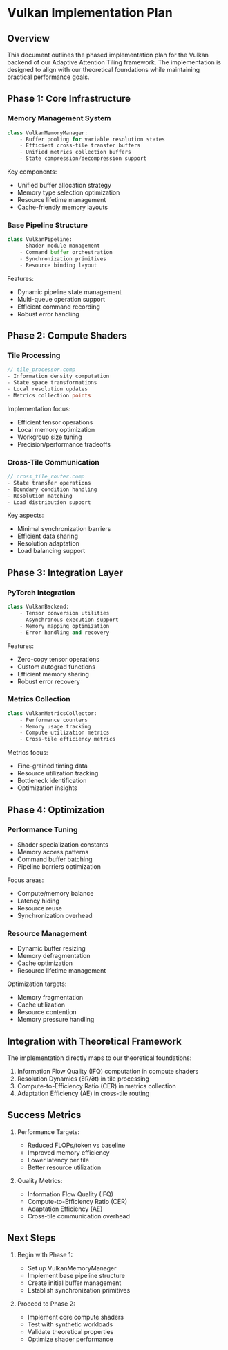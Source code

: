 # Vulkan Implementation Plan

## Overview
This document outlines the phased implementation plan for the Vulkan backend of our Adaptive Attention Tiling framework. The implementation is designed to align with our theoretical foundations while maintaining practical performance goals.

## Phase 1: Core Infrastructure

### Memory Management System
```python
class VulkanMemoryManager:
    - Buffer pooling for variable resolution states
    - Efficient cross-tile transfer buffers
    - Unified metrics collection buffers
    - State compression/decompression support
```

Key components:
- Unified buffer allocation strategy
- Memory type selection optimization
- Resource lifetime management
- Cache-friendly memory layouts

### Base Pipeline Structure
```python
class VulkanPipeline:
    - Shader module management
    - Command buffer orchestration
    - Synchronization primitives
    - Resource binding layout
```

Features:
- Dynamic pipeline state management
- Multi-queue operation support
- Efficient command recording
- Robust error handling

## Phase 2: Compute Shaders

### Tile Processing
```glsl
// tile_processor.comp
- Information density computation
- State space transformations
- Local resolution updates
- Metrics collection points
```

Implementation focus:
- Efficient tensor operations
- Local memory optimization
- Workgroup size tuning
- Precision/performance tradeoffs

### Cross-Tile Communication
```glsl
// cross_tile_router.comp
- State transfer operations
- Boundary condition handling
- Resolution matching
- Load distribution support
```

Key aspects:
- Minimal synchronization barriers
- Efficient data sharing
- Resolution adaptation
- Load balancing support

## Phase 3: Integration Layer

### PyTorch Integration
```python
class VulkanBackend:
    - Tensor conversion utilities
    - Asynchronous execution support
    - Memory mapping optimization
    - Error handling and recovery
```

Features:
- Zero-copy tensor operations
- Custom autograd functions
- Efficient memory sharing
- Robust error recovery

### Metrics Collection
```python
class VulkanMetricsCollector:
    - Performance counters
    - Memory usage tracking
    - Compute utilization metrics
    - Cross-tile efficiency metrics
```

Metrics focus:
- Fine-grained timing data
- Resource utilization tracking
- Bottleneck identification
- Optimization insights

## Phase 4: Optimization

### Performance Tuning
- Shader specialization constants
- Memory access patterns
- Command buffer batching
- Pipeline barriers optimization

Focus areas:
- Compute/memory balance
- Latency hiding
- Resource reuse
- Synchronization overhead

### Resource Management
- Dynamic buffer resizing
- Memory defragmentation
- Cache optimization
- Resource lifetime management

Optimization targets:
- Memory fragmentation
- Cache utilization
- Resource contention
- Memory pressure handling

## Integration with Theoretical Framework

The implementation directly maps to our theoretical foundations:
1. Information Flow Quality (IFQ) computation in compute shaders
2. Resolution Dynamics (∂R/∂t) in tile processing
3. Compute-to-Efficiency Ratio (CER) in metrics collection
4. Adaptation Efficiency (AE) in cross-tile routing

## Success Metrics

1. Performance Targets:
   - Reduced FLOPs/token vs baseline
   - Improved memory efficiency
   - Lower latency per tile
   - Better resource utilization

2. Quality Metrics:
   - Information Flow Quality (IFQ)
   - Compute-to-Efficiency Ratio (CER)
   - Adaptation Efficiency (AE)
   - Cross-tile communication overhead

## Next Steps

1. Begin with Phase 1:
   - Set up VulkanMemoryManager
   - Implement base pipeline structure
   - Create initial buffer management
   - Establish synchronization primitives

2. Proceed to Phase 2:
   - Implement core compute shaders
   - Test with synthetic workloads
   - Validate theoretical properties
   - Optimize shader performance

